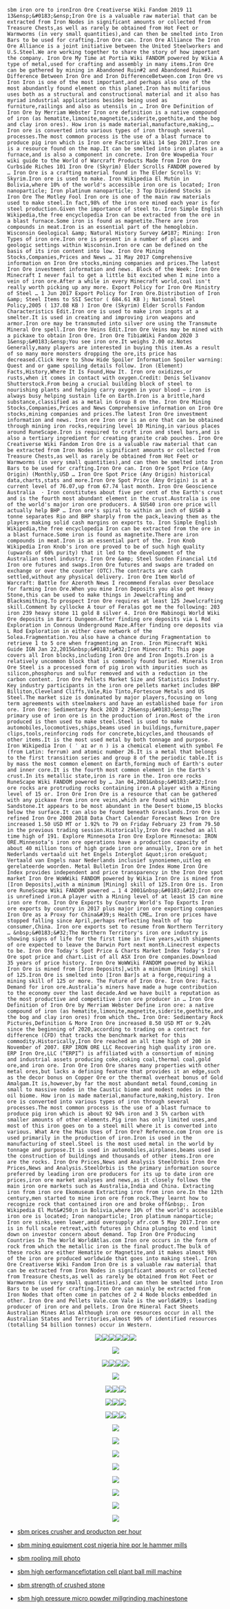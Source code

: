 ```
sbm iron ore to ironIron Ore Creativerse Wiki Fandom 2019 11 13&ensp;&#0183;&ensp;Iron Ore is a valuable raw material that can be extracted from Iron Nodes in significant amounts or collected from Treasure Chests,as well as rarely be obtained from Hot Feet or Warmworms (in very small quantities),and can then be smelted into Iron Bars to be used for crafting.Iron Ore can. Iron Ore Alliance The Iron Ore Alliance is a joint initiative between the United Steelworkers and U.S.Steel.We are working together to share the story of how important the company. Iron Ore My Time at Portia Wiki FANDOM powered by Wikia A type of metal,used for crafting and assembly in many items.Iron Ore can be gathered by mining in Abandoned Ruin#2 and Abandoned Ruin#3. Difference Between Iron Ore and Iron DifferenceBetween.com Iron Ore vs Iron Iron is one of the most important,and perhaps also one of the most abundantly found element on this planet.Iron has multifarious uses both as a structural and constructional material and it also has myriad industrial applications besides being used as furniture,railings and also as utensils in … Iron Ore Definition of Iron Ore by Merriam Webster Iron ore definition is a native compound of iron (as hematite,limonite,magnetite,siderite,goethite,and the bog and clay iron ores). How iron is made material,manufacture,making,… Iron ore is converted into various types of iron through several processes.The most common process is the use of a blast furnace to produce pig iron which is Iron ore Factorio Wiki 14 Sep 2017.Iron ore is a resource found on the map.It can be smelted into iron plates in a furnace,and is also a component in concrete. Iron Ore Wowpedia Your wiki guide to the World of Warcraft Products Made from Iron Ore Curbside Riches 101 Iron Ore (Skyrim) Elder Scrolls FANDOM powered by … Iron Ore is a crafting material found in The Elder Scrolls V: Skyrim.Iron ore is used to make. Iron Wikipedia El Mutún in Bolivia,where 10% of the world's accessible iron ore is located; Iron nanoparticle; Iron platinum nanoparticle; 3 Top Dividend Stocks in Iron Ore The Motley Fool Iron ore is one of the main raw materials used to make steel.In fact,98% of the iron ore mined each year is for steel production.Given the importance of steel to. Iron Simple English Wikipedia,the free encyclopedia Iron can be extracted from the ore in a blast furnace.Some iron is found as magnetite.There are iron compounds in meat.Iron is an essential part of the hemoglobin. Wisconsin Geological &amp; Natural History Survey &#187; Mining: Iron Types of iron ore.Iron ore is present in a number of places and geologic settings within Wisconsin.Iron ore can be defined on the basis of its iron content into low. Iron Ore Mining Stocks,Companies,Prices and News … 31 May 2017 Comprehensive information on Iron Ore stocks,mining companies and prices.The latest Iron Ore investment information and news. Block of the Week: Iron Ore Minecraft I never fail to get a little bit excited when I mine into a vein of iron ore.After a while in every Minecraft world,coal isn't really worth picking up any more. Export Policy for Iron Ore Ministry of Steel … 1 Jun 2017 Export Policy for Iron Ore.Distribution of Iron &amp; Steel Items to SSI Sector ( 684.61 KB ); National Steel Policy,2005 ( 137.08 KB ) Iron Ore (Skyrim) Elder Scrolls Fandom Characteristics Edit.Iron ore is used to make iron ingots at a smelter.It is used in creating and improving iron weapons and armor.Iron ore may be transmuted into silver ore using the Transmute Mineral Ore spell.Iron Ore Veins Edit.Iron Ore Veins may be mined with a pickaxe to obtain Iron Ore. Iron Ore TibiaWiki Fandom 2020 3 1&ensp;&#0183;&ensp;You see iron ore.It weighs 2.00 oz.Notes Generally,many players are interested in buying this item.As a result of so many more monsters dropping the ore,its price has decreased.Click Here to Show Hide Spoiler Information Spoiler warning: Quest and or game spoiling details follow. Iron (Element) Facts,History,Where It Is Found,How It. Iron ore oxidizes,or rusts,when it comes in contact with oxygen.Credit: Denis Selivanov Shutterstock.From being a crucial building block of steel to nourishing plants and helping carry oxygen in your blood — iron is always busy helping sustain life on Earth.Iron is a brittle,hard substance,classified as a metal in Group 8 on the. Iron Ore Mining Stocks,Companies,Prices and News Comprehensive information on Iron Ore stocks,mining companies and prices.The latest Iron Ore investment information and news. Iron ore Iron ore is an ore that can be obtained through mining iron rocks,requiring level 10 Mining,in various places around RuneScape.Iron is required to craft iron and steel bars,and is also a tertiary ingredient for creating granite crab pouches. Iron Ore Creativerse Wiki Fandom Iron Ore is a valuable raw material that can be extracted from Iron Nodes in significant amounts or collected from Treasure Chests,as well as rarely be obtained from Hot Feet or Warmworms (in very small quantities),and can then be smelted into Iron Bars to be used for crafting.Iron Ore can. Iron Ore Spot Price (Any Origin) (Monthly,USD … Iron Ore Spot Price (Any Origin) historical data,charts,stats and more.Iron Ore Spot Price (Any Origin) is at a current level of 76.07,up from 67.74 last month. Iron Ore Geoscience Australia  · Iron constitutes about five per cent of the Earth's crust and is the fourth most abundant element in the crust.Australia is one of the world's major iron ore producers. A $US40 iron ore price will actually help BHP … Iron ore's spiral to within an inch of $US40 a tonne separates Rio and BHP sharply from the pack,leaving them as the players making solid cash margins on exports to. Iron Simple English Wikipedia,the free encyclopedia Iron can be extracted from the ore in a blast furnace.Some iron is found as magnetite.There are iron compounds in meat.Iron is an essential part of the. Iron Knob Wikipedia Iron Knob's iron ore proved to be of such high quality (upwards of 60% purity) that it led to the development of the Australian steel industry. Iron Ore &amp; Steel Sucden Financial Ltd Iron ore futures and swaps.Iron Ore futures and swaps are traded on exchange or over the counter (OTC).The contracts are cash settled,without any physical delivery. Iron Ore Item World of Warcraft: Battle for Azeroth News I recommend Feralas over Desolace for farming Iron Ore.When you mine Iron Deposits you also get Heavy Stone,this can be used to make things in Jewelcrafting and Blacksmithing.To prospect Iron Ore requires at least 125 Jewelcrafting skill.Comment by cyllocke A tour of Feralas got me the following: 203 iron 239 heavy stone 11 gold 8 silver 4. Iron Ore Mabinogi World Wiki Ore deposits in Barri Dungeon.After finding ore deposits via L Rod Exploration in Connous Underground Maze.After finding ore deposits via L Rod Exploration in either cave network of the Solea.Fragmentation.You also have a chance during Fragmentation to retrieve 1 to 5 ore when fragmenting an Iron. Iron Minecraft Wiki Guide IGN Jan 22,2015&nbsp;&#0183;&#32;Iron Minecraft: This page covers all Iron blocks,including Iron Ore and Iron Ingots.Iron is a relatively uncommon block that is commonly found buried. Minerals Iron Ore Steel is a processed form of pig iron with impurities such as silicon,phosphorus and sulfur removed and with a reduction in the carbon content. Iron Ore Pellets Market Size and Statistics Industry. Key industry participants in the iron ore pellets market includes BHP Billiton,Cleveland Cliffs,Vale,Rio Tinto,Fortescue Metals and US Steel.The market size is dominated by major players,focusing on long term agreements with steelmakers and have an established base for iron ore. Iron Ore: Sedimentary Rock 2020 2 29&ensp;&#0183;&ensp;The primary use of iron ore is in the production of iron.Most of the iron produced is then used to make steel.Steel is used to make automobiles,locomotives,ships,beams used in buildings,furniture,paper clips,tools,reinforcing rods for concrete,bicycles,and thousands of other items.It is the most used metal by both tonnage and purpose. Iron Wikipedia Iron ( ˈ aɪ ər n ) is a chemical element with symbol Fe (from Latin: ferrum) and atomic number 26.It is a metal that belongs to the first transition series and group 8 of the periodic table.It is by mass the most common element on Earth,forming much of Earth's outer and inner core.It is the fourth most common element in the Earth's crust.In its metallic state,iron is rare in the. Iron ore rocks RuneScape Wiki FANDOM powered by … Jan 04,2001&nbsp;&#0183;&#32;Iron ore rocks are protruding rocks containing iron.A player with a Mining level of 15 or. Iron Ore Iron Ore is a resource that can be gathered with any pickaxe from iron ore veins,which are found within Sandstone.It appears to be most abundant in the Desert biome,15 blocks below the surface.It can also be found beneath Grasslands.Iron Ore is refined Iron Ore 2008 2018 Data Chart Calendar Forecast News Iron Ore increased 1.50 USD MT or 1.92% to 79 on Friday February 23 from 79.50 in the previous trading session.Historically,Iron Ore reached an all time high of 191. Explore Minnesota Iron Ore Explore Minnesota: IRON ORE.Minnesota’s iron ore operations have a production capacity of about 40 million tons of high grade iron ore annually, Iron ore in het Nederlands vertaald uit het Engels Interglot &quot;iron ore&quot; Vertaald van Engels naar Nederlands inclusief synoniemen,uitleg en gerelateerde woorden. Metal Bulletin Iron Ore Index Home Iron Ore Index provides independent and price transparency in the Iron Ore spot market Iron Ore WoWWiki FANDOM powered by Wikia Iron Ore is mined from [Iron Deposits],with a minimum [Mining] skill of 125.Iron Ore is. Iron ore RuneScape Wiki FANDOM powered … 1 4 2001&nbsp;&#0183;&#32;Iron ore is unrefined iron.A player with a Mining level of at least 15 can mine iron ore from. Iron Ore Exports by Country World's Top Exports Iron ore exports by country in 2017 plus major iron ore exporting companies Iron Ore as a Proxy for China&#39;s Health CME… Iron ore prices have stopped falling since April,perhaps reflecting health of top consumer,China. Iron ore exports set to resume from Northern Territory … &nbsp;&#0183;&#32;The Northern Territory's iron ore industry is showing signs of life for the first time in five years,with shipments of ore expected to leave the Darwin Port next month.Linecrest expects to be. Iron Ore Today's Spot Price & Charts Market Index Today's Iron Ore spot price and chart.List of all ASX Iron Ore companies.Download 35 years of price history. Iron Ore WoWWiki FANDOM powered by Wikia Iron Ore is mined from [Iron Deposits],with a minimum [Mining] skill of 125.Iron Ore is smelted into [Iron Bar]s at a forge,requiring a mining skill of 125 or more. The Future of Iron Ore. Iron Ore: Facts. Demand for iron ore.Australia’s miners have made a huge contribution to the economy over the last decade.And we have built a reputation as the most productive and competitive iron ore producer in … Iron Ore Definition of Iron Ore by Merriam Webster Define iron ore: a native compound of iron (as hematite,limonite,magnetite,siderite,goethite,and the bog and clay iron ores) from which the… Iron Ore: Sedimentary Rock Pictures,Definition & More Iron Ore increased 8.50 USD MT or 9.24% since the beginning of 2020,according to trading on a contract for difference (CFD) that tracks the benchmark market for this commodity.Historically,Iron Ore reached an all time high of 200 in November of 2007. ERP IRON ORE LLC Recovering high quality iron ore. ERP Iron Ore,LLC (“ERPI”) is affiliated with a consortium of mining and industrial assets producing coke,coking coal,thermal coal,gold ore,and iron ore. Iron Ore Iron Ore shares many properties with other metal ores,but lacks a defining feature that provides it an edge,such as the decor bonus on Copper Ore or the thermal overheat bonus of Gold Amalgam.It is,however,by far the most abundant metal found,coming in small to massive nodes in the Caustic biome and modest nodes in the oil biome. How iron is made material,manufacture,making,history. Iron ore is converted into various types of iron through several processes.The most common process is the use of a blast furnace to produce pig iron which is about 92 94% iron and 3 5% carbon with smaller amounts of other elements.Pig iron has only limited uses,and most of this iron goes on to a steel mill where it is converted into various. What Are the Main Uses of Iron Ore? Reference.com Iron ore is used primarily in the production of iron.Iron is used in the manufacturing of steel.Steel is the most used metal in the world by tonnage and purpose.It is used in automobiles,airplanes,beams used in the construction of buildings and thousands of other items.Iron ore are the rocks. Iron Ore Prices,News and Analysis SteelOrbis Iron Ore Prices,News and Analysis.SteelOrbis is the primary information source preferred by leading iron ore producers for its up to date iron ore prices,iron ore market analyses and news,as it closely follows the main iron ore markets such as Australia,India and China. Extracting iron from iron ore Ekomuseum Extracting iron from iron ore.In the 12th century,men started to mine iron ore from rock.They learnt how to recognize rock that contained iron ore and broke off&nbsp;. Iron Wikipedia El Mut&#250;n in Bolivia,where 10% of the world's accessible iron ore is located; Iron nanoparticle; Iron platinum nanoparticle; Iron ore sinks,seen lower,amid oversupply afr.com 5 May 2017.Iron ore is in full scale retreat,with futures in China plunging to end limit down on investor concern about demand. Top Iron Ore Producing Countries In The World WorldAtlas.com Iron ore occurs in the form of rock from which the metallic iron is the final product.The bulk of these rocks are either Hematite or Magnetite,and it makes almost 98% of the iron ore produced worldwide that goes into making steel. Iron Ore Creativerse Wiki Fandom Iron Ore is a valuable raw material that can be extracted from Iron Nodes in significant amounts or collected from Treasure Chests,as well as rarely be obtained from Hot Feet or Warmworms (in very small quantities),and can then be smelted into Iron Bars to be used for crafting.Iron Ore can mainly be extracted from Iron Nodes that often come in patches of 2 4 Node blocks embedded in other. Iron Ore and Pellets Vale.com Vale is the world&#39;s leading producer of iron ore and pellets. Iron Ore Mineral Fact Sheets Australian Mines Atlas Although iron ore resources occur in all the Australian States and Territories,almost 90% of identified resources (totalling 54 billion tonnes) occur in Western. 
```

<div align="center">
  
<a rel="nofollow" href="https://m.shibang-china.com?f=github&k=sbm+iron+ore+to+iron"><img src="https://static.shibang-china.com/en/l.png"></a><img src="https://static.shibang-china.com/en/hw.png"><a rel="nofollow" href="https://m.shibang-china.com/product/?f=github&k=sbm+iron+ore+to+iron"><img src="https://static.shibang-china.com/en/p.png"></a><a rel="nofollow" href="https://m.shibang-china.com/cases/?f=github&k=sbm+iron+ore+to+iron"><img src="https://static.shibang-china.com/en/c.png"></a><a rel="nofollow" href="https://m.shibang-china.com/news/?f=github&k=sbm+iron+ore+to+iron"><img src="https://static.shibang-china.com/en/n.png"></a><a rel="nofollow" href="https://m.shibang-china.com?f=github&k=sbm+iron+ore+to+iron"><img src="https://static.shibang-china.com/en/m.png"></a>

<a rel="nofollow" href="https://m.shibang-china.com/product/?f=github&k=sbm+iron+ore+to+iron"><img src="https://static.shibang-china.com/en/b.jpg"></a>
  
<a rel="nofollow" href="https://m.shibang-china.com/solution-aggregate.html?f=github&k=sbm+iron+ore+to+iron"><img src="https://static.shibang-china.com/en/a.jpg"></a><a rel="nofollow" href="https://m.shibang-china.com/solution-mine.html?f=github&k=sbm+iron+ore+to+iron"><img src="https://static.shibang-china.com/en/m.jpg"></a><a rel="nofollow" href="https://m.shibang-china.com/solution-mill.html?f=github&k=sbm+iron+ore+to+iron"><img src="https://static.shibang-china.com/en/g.jpg"></a><a rel="nofollow" href="https://m.shibang-china.com/solution-epc.html?f=github&k=sbm+iron+ore+to+iron"><img src="https://static.shibang-china.com/en/e.jpg"></a>

<a rel="nofollow" href="https://m.shibang-china.com/product/?f=github&k=sbm+iron+ore+to+iron"><img src="https://static.shibang-china.com/en/a-p.png"></a>

<a rel="nofollow" href="https://m.shibang-china.com/product/crusher/c6x.html?f=github&k=sbm+iron+ore+to+iron"><img src="https://static.shibang-china.com/en/j.jpg"></a><a rel="nofollow" href="https://m.shibang-china.com/product/crusher/ci5x.html?f=github&k=sbm+iron+ore+to+iron"><img src="https://static.shibang-china.com/en/i.jpg"></a><a rel="nofollow" href="https://m.shibang-china.com/product/crusher/hst.html?f=github&k=sbm+iron+ore+to+iron"><img src="https://static.shibang-china.com/en/c.jpg"></a>

<a rel="nofollow" href="https://m.shibang-china.com/product/mill/mtw.html?f=github&k=sbm+iron+ore+to+iron"><img src="https://static.shibang-china.com/en/mtw.jpg"></a><a rel="nofollow" href="https://m.shibang-china.com/product/mill/scm.html?f=github&k=sbm+iron+ore+to+iron"><img src="https://static.shibang-china.com/en/scm.jpg"></a><a rel="nofollow" href="https://m.shibang-china.com/product/mill/lm.html?f=github&k=sbm+iron+ore+to+iron"><img src="https://static.shibang-china.com/en/lm.jpg"></a>

<a rel="nofollow" href="https://m.shibang-china.com/product/sand/vsi6x.html?f=github&k=sbm+iron+ore+to+iron"><img src="https://static.shibang-china.com/en/6x.jpg"></a><a rel="nofollow" href="https://m.shibang-china.com/product/sand/vu.html?f=github&k=sbm+iron+ore+to+iron"><img src="https://static.shibang-china.com/en/vu.jpg"></a><a rel="nofollow" href="https://m.shibang-china.com/product/mobile/klun.html?f=github&k=sbm+iron+ore+to+iron"><img src="https://static.shibang-china.com/en/k.jpg"></a>

<a rel="nofollow" href="https://m.shibang-china.com/cases/?f=github&k=sbm+iron+ore+to+iron"><img src="https://static.shibang-china.com/en/case.png"></a>

<a rel="nofollow" href="https://m.shibang-china.com/cases/aggregate/202.html?f=github&k=sbm+iron+ore+to+iron"><img src="https://static.shibang-china.com/en/c-1.jpg"></a>

<a rel="nofollow" href="https://m.shibang-china.com/cases/aggregate/203.html?f=github&k=sbm+iron+ore+to+iron"><img src="https://static.shibang-china.com/en/c-2.jpg"></a>

<a rel="nofollow" href="https://m.shibang-china.com/cases/mill/123.html?f=github&k=sbm+iron+ore+to+iron"><img src="https://static.shibang-china.com/en/c-3.jpg"></a>

<a rel="nofollow" href="https://m.shibang-china.com/contact_us.html?f=github&k=sbm+iron+ore+to+iron"><img src="https://static.shibang-china.com/en/contact.png"></a>

<a rel="nofollow" href="https://swt.shibang-china.com/?f=github&k=sbm+iron+ore+to+iron"><img src="https://static.shibang-china.com/en/chat.png"></a>

<a rel="nofollow" href="https://whatsapp.shibangsoft.com/WhatsApp.php?f=github&k=sbm+iron+ore+to+iron"><img src="https://static.shibang-china.com/en/whatsapp.png"></a>

<a rel="nofollow" href="https://m.shibang-china.com/?f=github&k=sbm+iron+ore+to+iron"><img src="https://static.shibang-china.com/en/website.png"></a>

</div>


* [sbm prices crusher and producton per hour](sbm%20prices%20crusher%20and%20producton%20per%20hour.md)

* [sbm mining equipment cost nigeria hire por le hammer mills](sbm%20mining%20equipment%20cost%20nigeria%20hire%20por%20le%20hammer%20mills.md)

* [sbm rooling mill photo](sbm%20rooling%20mill%20photo.md)

* [sbm high performanceflotation cell plant ball mill machine](sbm%20high%20performanceflotation%20cell%20plant%20ball%20mill%20machine.md)

* [sbm strength of crushed stone](sbm%20strength%20of%20crushed%20stone.md)

* [sbm high pressure micro powder millgrinding machinestone](sbm%20high%20pressure%20micro%20powder%20millgrinding%20machinestone.md)